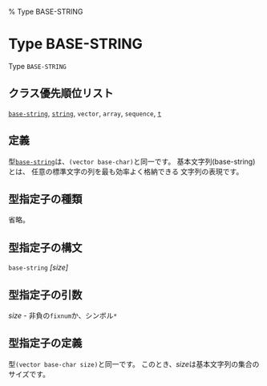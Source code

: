 % Type BASE-STRING

# Type BASE-STRING


Type `BASE-STRING`


## クラス優先順位リスト

[`base-string`](16.2.base-string.html), [`string`](16.2.string-system-class.html), `vector`,
`array`, `sequence`, [`t`](4.4.t.html)


## 定義

型[`base-string`](16.2.base-string.html)は、`(vector base-char)`と同一です。
基本文字列(base-string)とは、
任意の標準文字の列を最も効率よく格納できる
文字列の表現です。


## 型指定子の種類

省略。


## 型指定子の構文

`base-string` *[size]*


## 型指定子の引数

*size* - 非負の`fixnum`か、シンボル`*`


## 型指定子の定義

型`(vector base-char size)`と同一です。
このとき、*size*は基本文字列の集合のサイズです。

